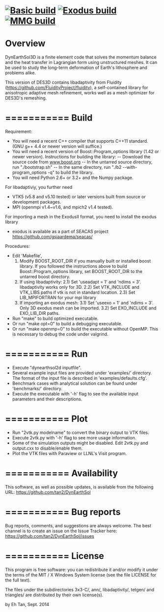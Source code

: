 [![Basic build](https://github.com/GeoFLAC/DynEarthSol/actions/workflows/basic-build.yml/badge.svg)](https://github.com/GeoFLAC/DynEarthSol/actions/workflows/basic-build.yml)
[![Exodus build](https://github.com/GeoFLAC/DynEarthSol/actions/workflows/exodus-build.yml/badge.svg)](https://github.com/GeoFLAC/DynEarthSol/actions/workflows/exodus-build.yml)
[![MMG build](https://github.com/GeoFLAC/DynEarthSol/actions/workflows/mmg-build.yml/badge.svg)](https://github.com/GeoFLAC/DynEarthSol/actions/workflows/mmg-build.yml)
===========
Overview
===========
DynEarthSol3D is a finite element code that solves the momentum balance and 
the heat transfer in Lagrangian form using unstructured meshes. It can be
used to study the long-term deformation of Earth's lithosphere and problems
alike.

This version of DES3D contains libadaptivity from Fluidity
(https://github.com/FluidityProject/fluidity), 
a self-contained library for anisotropic adaptive mesh refinement, 
works well as a mesh optimizer for DES3D's remeshing.

===========
Build
===========

Requirement:
* You will need a recent C++ compiler that supports C++11 standard. (GNU g++
  4.4 or newer version will suffice.)
* You will need a recent version of Boost::Program_options library (1.42 or
  newer version). Instructions for building the library:
  -- Download the source code from www.boost.org
  -- In the untarred source directory, run "./bootstrap.sh"
  -- In the same directory, run "./b2 --with-program_options -q" to build
     the library.
* You will need Python 2.6+ or 3.2+ and the Numpy package.

For libadaptiviy, you further need
* VTK5 (v5.8 and v5.10 tested) or later versions built from source or development packages.
* MPI (openmpi v1.4~v1.6, and mpich2 v1.4 tested).

For importing a mesh in the ExodusII format, you need to install the exodus library
* exodus is available as a part of SEACAS project https://github.com/gsjaardema/seacas/

Procedures:
* Edit 'Makefile', 
  1) Modify BOOST_ROOT_DIR if you manually built or installed 
  boost library. If you followed the instructions above to build 
  Boost::Program_options library, set BOOST_ROOT_DIR to the untarred boost
  directory.
  2) If using libadaptivity:
    2.1) Set 'useadapt = 1' and 'ndims = 3'. libadaptivity works only for 3D.
    2.2) Set VTK_INCLUDE and VTK_LIBS paths if vtk is not in standard location.
    2.3) Set LIB_MPIFORTRAN for your mpi library
  3) If importing an exodus mesh:
    3.1) Set 'useexo = 1' and 'ndims = 3'. Only 3D exodus mesh can be imported.
    3.2) Set EXO_INCLUDE and EXO_LIB_DIR paths.
* Run "make" to build optimized executable.
* Or run "make opt=0" to build a debugging executable.
* Or run "make openmp=0" to build the executable without OpenMP. This is
  necessary to debug the code under valgrind.


===========
Run
===========

* Execute "dynearthsol2d inputfile".
* Several example input files are provided under 'examples/' directory. The
  format of the input file is described in 'examples/defaults.cfg'.
* Benchmark cases with analytical solution can be found under 'benchmarks/'
  directory.
* Execute the executable with '-h' flag to see the available input parameters
  and their descriptions.


===========
Plot
===========

* Run "2vtk.py modelname" to convert the binary output to VTK files.
* Execute 2vtk.py with '-h' flag to see more usage information.
* Some of the simulation outputs might be disabled. Edit 2vtk.py and
  output.cxx to disable/enable them.
* Plot the VTK files with Paraview or LLNL's Visit program.


===========
Availability
===========

This software, as well as possible updates, is available from the
following URL:
  https://github.com/tan2/DynEarthSol

===========
Bug reports
===========
      
Bug reports, comments, and suggestions are always welcome. The best 
channel is to create an issue on the Issue Tracker here:
  https://github.com/tan2/DynEarthSol/issues

===========
License
===========

This program is free software: you can redistribute it and/or modify
it under the terms of the MIT / X Windows System license (see the
file LICENSE for the full text).

The files under the subdirectories 3x3-C/, ann/, libadaptivity/, tetgen/
and triangles/ are distributed by their own license(s).


by Eh Tan, Sept. 2014
